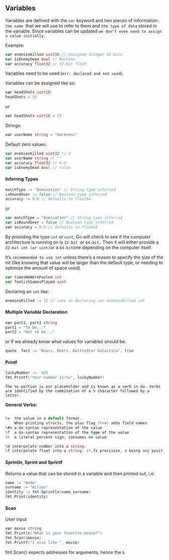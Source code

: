 ## Variables

Variables are defined with the `var` keyword and two pieces of information: 
`the name `that we will use to refer to them and `the type of data` stored in the variable.
Since variables can be updated `we don’t even need to assign a value initially.`

Example:

``` go
var enemiesKilled uint16 // Unsigned Integer 16 bits
var isEnemyDead bool // Boolean
var accuracy float32 // 32-bit float
```

Variables need to be used (`err: declared and not used`).


Variables can be assigned like so:

``` go
var headShots uint16
headShots = 15
```
or
``` go
var headShots uint16 = 15
```

Strings:

``` go
var userName string = "Darkness"
```

Default zero values:

``` go
var enemiesKilled uint32 // 0
var userName string // ""
var accuracy float32 // 0.0
var isEnemyDead bool // false
```

#### Inferring Types

``` go
matchType := "Domination" // String type inferred
isRoundOver := false // Boolean type inferred
accuracy := 0.0 // defaults to float64
```
or
``` go
var matchType = "Domination" // String type inferred
var isRoundOver = false // Boolean type inferred
var accuracy = 0.0 // defaults to float64
```
By providing the type `int` or `uint`, 
Go will check to see if the computer architecture is running on is `32-bit `or `64-bit.` Then it will either provide a `32-bit int (or uint)`or a `64-bit`one depending on the computer itself.

It’s `recommended to use int` unless there’s a reason to specify the size of the int (like knowing that value will be larger than the default type, or needing to optimize the amount of space used).

``` go
var timesWeWereFooled int
var foolishGamesPlayed uint
```

Declaring an `int` like: 

``` go
enemiesKilled := 15 // same as declaring var enemiesKilled int
```

#### Multiple Variable Declaration

``` go
var part1, part2 string
part1 = "To be..."
part2 = "Not to be..."
```

or If we already know what values for variables should be:

``` go
quote, fact := 'Bears, Beets, BattleStar Galactica', true
```

#### Printf

``` go
luckyNumber :=  420 
fmt.Printf("Your number is:%v", luckyNumber)
```
`The %v portion is our placeholder and is known as a verb in Go. Verbs are identified by the combination of a % character followed by a letter.`

**General Verbs:**

``` go

%v	the value in a default format.
	When printing structs, the plus flag (%+v) adds field names
%#v	a Go-syntax representation of the value
%T	a Go-syntax representation of the type of the value
%%	a literal percent sign; consumes no value

%d interpolate number into a string.
%f interpolate float into a string. (%.fx precision, x being any positive integer)
```

#### Sprintln, Sprint and Sprintf

Returns a value that can be stored in a variable and then printed out, i.e:

``` go
name := "Wade"
surname := "Wilson"
identity := fmt.Sprintln(name,surname)
fmt.Print(identity)
```

#### Scan
User input

``` go
var movie string
fmt.Println("What is your favorite movie?")
fmt.Scan(&movie)
fmt.Printf("I also like ", movie)
```

fmt.Scan() expects addresses for arguments, hence the `&` 
